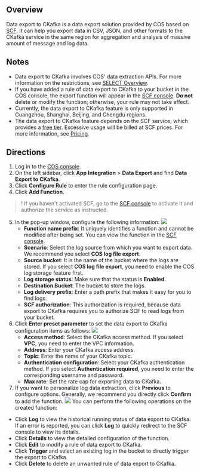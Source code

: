 ## Overview

Data export to CKafka is a data export solution provided by COS based on [SCF](https://www.tencentcloud.com/document/product/583). It can help you export data in CSV, JSON, and other formats to the CKafka service in the same region for aggregation and analysis of massive amount of message and log data.

## Notes

- Data export to CKafka involves COS' data extraction APIs. For more information on the restrictions, see [SELECT Overview](https://intl.cloud.tencent.com/document/product/436/32472).
- If you have added a rule of data export to CKafka to your bucket in the COS console, the export function will appear in the [SCF console](https://console.cloud.tencent.com/scf/list?rid=1&ns=default). **Do not** delete or modify the function; otherwise, your rule may not take effect.
- Currently, the data export to CKafka feature is only supported in Guangzhou, Shanghai, Beijing, and Chengdu regions.
- The data export to CKafka feature depends on the SCF service, which provides a [free tier](https://intl.cloud.tencent.com/document/product/583/12282). Excessive usage will be billed at SCF prices. For more information, see [Pricing](https://intl.cloud.tencent.com/document/product/583/12281).

## Directions

1. Log in to the [COS console](https://console.cloud.tencent.com/cos5).
2. On the left sidebar, click **App Integration** > **Data Export** and find **Data Export to CKafka**.
3. Click **Configure Rule** to enter the rule configuration page.
4. Click **Add Function**.
>! If you haven't activated SCF, go to the [SCF console](https://console.cloud.tencent.com/scf) to activate it and authorize the service as instructed.
>
5. In the pop-up window, configure the following information:
![](https://qcloudimg.tencent-cloud.cn/raw/46de1cee616ab7e4dcf344c4598725db.png)
   - **Function name prefix**: It uniquely identifies a function and cannot be modified after being set. You can view the function in the [SCF console](https://console.cloud.tencent.com/scf/list?rid=1&ns=default).
   - **Scenario**: Select the log source from which you want to export data. We recommend you select **COS log file export**.
   - **Source bucket**: It is the name of the bucket where the logs are stored. If you select **COS log file export**, you need to enable the COS log storage feature first.
   - **Log storage status**: Make sure that the status is **Enabled**.
   - **Destination Bucket**: The bucket to store the logs.
   - **Log delivery prefix**: Enter a path prefix that makes it easy for you to find logs.
   - **SCF authorization**: This authorization is required, because data export to CKafka requires you to authorize SCF to read logs from your bucket.
6. Click **Enter preset parameter** to set the data export to CKafka configuration items as follows:
![](https://qcloudimg.tencent-cloud.cn/raw/bf08c9eac65f58fd6beb5f3afd7bb0be.png)
   - **Access method**: Select the CKafka access method. If you select **VPC**, you need to enter the VPC information.
   - **Address**: Enter your CKafka access address.
   - **Topic**: Enter the name of your CKafka topic.
   - **Authentication configuration**: Select your CKafka authentication method. If you select **Authentication required**, you need to enter the corresponding username and password.
   - **Max rate**: Set the rate cap for exporting data to CKafka.
7. If you want to personalize log data extraction, click **Previous** to configure options. Generally, we recommend you directly click **Confirm** to add the function.
![](https://qcloudimg.tencent-cloud.cn/raw/9e1ba247fd0515f8d30b056dd728d874.png)
   You can perform the following operations on the created function:
 - Click **Log** to view the historical running status of data export to CKafka. If an error is reported, you can click **Log** to quickly redirect to the SCF console to view its details.
 - Click **Details** to view the detailed configuration of the function.
 - Click **Edit** to modify a rule of data export to CKafka.
 - Click **Trigger** and select an existing log in the bucket to directly trigger the export to CKafka.
 - Click **Delete** to delete an unwanted rule of data export to CKafka.
